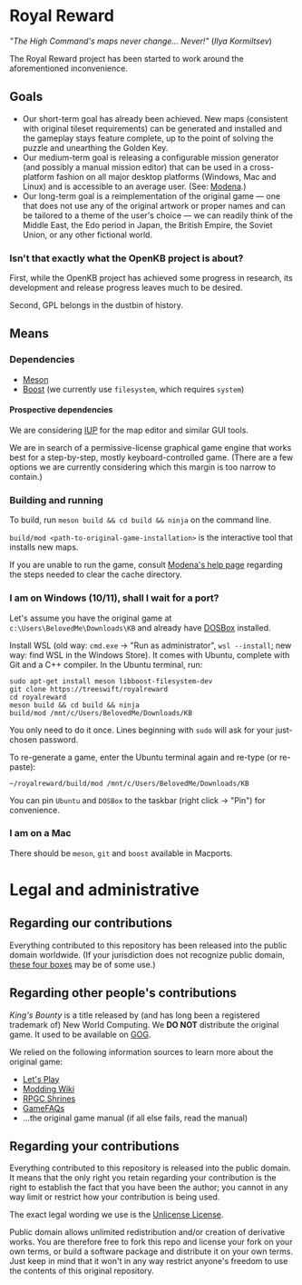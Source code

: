 # Royal Reward

_"The High Command's maps never change... Never!"_ (_Ilya Kormiltsev_)

The Royal Reward project has been started to work around the aforementioned inconvenience.

## Goals

* Our short-term goal has already been achieved. New maps (consistent with original tileset
requirements) can be generated and installed and the gameplay stays feature complete, up to
the point of solving the puzzle and unearthing the Golden Key.
* Our medium-term goal is releasing a configurable mission generator (and possibly a manual
mission editor) that can be used in a cross-platform fashion on all major desktop platforms
(Windows, Mac and Linux) and is accessible to an average user. (See: [Modena](MODENA.md).)
* Our long-term goal is a reimplementation of the original game — one that does not use any
of the original artwork or proper names and can be tailored to a theme of the user's choice
— we can readily think of the Middle East, the Edo period in Japan, the British Empire, the
Soviet Union, or any other fictional world.

### Isn't that exactly what the OpenKB project is about?

First, while the OpenKB project has achieved some progress in research, its development and
release progress leaves much to be desired.

Second, GPL belongs in the dustbin of history.

## Means

### Dependencies

* [Meson](https://mesonbuild.com)
* [Boost](https://boost.org) (we currently use `filesystem`, which requires `system`)

#### Prospective dependencies

We are considering [IUP](https://www.tecgraf.puc-rio.br/iup/) for the map editor and similar GUI tools.

We are in search of a permissive-license graphical game engine that works best for a step-by-step,
mostly keyboard-controlled game.
(There are a few options we are currently considering which this margin is too narrow to contain.)

### Building and running

To build, run `meson build && cd build && ninja` on the command line.

`build/mod <path-to-original-game-installation>` is the interactive tool that installs new maps.

If you are unable to run the game, consult [Modena's help page](MODENA.md) regarding the steps
needed to clear the cache directory.

### I am on Windows (10/11), shall I wait for a port?

Let's assume you have the original game at `c:\Users\BelovedMe\Downloads\KB`
and already have [DOSBox](https://www.dosbox.com/download.php?main=1) installed.

Install WSL (old way: `cmd.exe` -> "Run as administrator", `wsl --install`; new way: find WSL in the Windows Store).
It comes with Ubuntu, complete with Git and a C++ compiler. In the Ubuntu terminal, run:

```
sudo apt-get install meson libboost-filesystem-dev
git clone https://treeswift/royalreward
cd royalreward
meson build && cd build && ninja
build/mod /mnt/c/Users/BelovedMe/Downloads/KB
```

You only need to do it once. Lines beginning with `sudo` will ask for your just-chosen password.

To re-generate a game, enter the Ubuntu terminal again and re-type (or re-paste):

```
~/royalreward/build/mod /mnt/c/Users/BelovedMe/Downloads/KB
```

You can pin `Ubuntu` and `DOSBox` to the taskbar (right click -> "Pin") for convenience.

### I am on a Mac

There should be `meson`, `git` and `boost` available in Macports.

# Legal and administrative

## Regarding our contributions

Everything contributed to this repository has been released into the public domain worldwide.
(If your jurisdiction does not recognize public domain,
[these four boxes](https://infogalactic.com/info/Four_boxes_of_liberty) may be of some use.)

## Regarding other people's contributions

_King's Bounty_ is a title released by (and has long been a registered trademark of) New World Computing.
We **DO NOT** distribute the original game. It used to be available on [GOG](https://gog.com).

We relied on the following information sources to learn more about the original game:
* [Let's Play](https://lparchive.org/Kings-Bounty/)
* [Modding Wiki](https://moddingwiki.shikadi.net/wiki/King%27s_Bounty)
* [RPGC Shrines](https://shrines.rpgclassics.com/genesis/kingbounty/)
* [GameFAQs](https://gamefaqs.gamespot.com/pc/577442-kings-bounty/faqs/7416)
* …the original game manual (if all else fails, read the manual)

## Regarding your contributions

Everything contributed to this repository is released into the public domain. It means that the only right
you retain regarding your contribution is the right to establish the fact that you have been the author;
you cannot in any way limit or restrict how your contribution is being used.

The exact legal wording we use is the [Unlicense License](LICENSE).

Public domain allows unlimited redistribution and/or creation of derivative works. You are therefore free
to fork this repo and license your fork on your own terms, or build a software package and distribute it
on your own terms. Just keep in mind that it won't in any way restrict anyone's freedom to use the contents
of this original repository.
